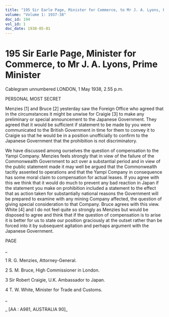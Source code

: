 ```yaml
---
title: "195 Sir Earle Page, Minister for Commerce, to Mr J. A. Lyons, Prime Minister"
volume: "Volume 1: 1937-38"
doc_id: 194
vol_id: 1
doc_date: 1938-05-01
---
```


# 195 Sir Earle Page, Minister for Commerce, to Mr J. A. Lyons, Prime Minister

Cablegram unnumbered LONDON, 1 May 1938, 2.55 p.m.

PERSONAL MOST SECRET

Menzies [1] and Bruce [2] yesterday saw the Foreign Office who agreed that in the circumstances it might be unwise for Craigie [3] to make any preliminary or special announcement to the Japanese Government. They agreed that it would be sufficient if statement to be made by you were communicated to the British Government in time for them to convey it to Craigie so that he would be in a position unofficially to confirm to the Japanese Government that the prohibition is not discriminatory.

We have discussed among ourselves the question of compensation to the Yampi Company. Menzies feels strongly that in view of the failure of the Commonwealth Government to act over a substantial period and in view of the public statement made it may well be argued that the Commonwealth tacitly assented to operations and that the Yampi Company in consequence has some moral claim to compensation for actual leases. If you agree with this we think that it would do much to prevent any bad reaction in Japan if the statement you make on prohibition included a statement to the effect that as action taken for substantially national reasons the Government will be prepared to examine with any mining Company affected, the question of giving special consideration to that Company. Bruce agrees with this view. White [4] and I do not feel quite so strongly as Menzies but would be disposed to agree and think that if the question of compensation is to arise it is better for us to state our position graciously at the outset rather than be forced into it by subsequent agitation and perhaps argument with the Japanese Government.

PAGE

_

1 R. G. Menzies, Attorney-General.

2 S. M. Bruce, High Commissioner in London.

3 Sir Robert Craigie, U.K. Ambassador to Japan.

4 T. W. White, Minister for Trade and Customs.

_

_ [AA : A981, AUSTRALIA 90]_
